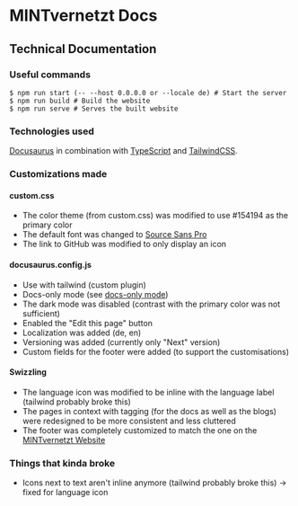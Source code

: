 # MINTvernetzt Docs

## Technical Documentation

### Useful commands

```
$ npm run start (-- --host 0.0.0.0 or --locale de) # Start the server
$ npm run build # Build the website
$ npm run serve # Serves the built website
```

### Technologies used

[Docusaurus](https://docusaurus.io/) in combination with [TypeScript](https://docusaurus.io/docs/typescript-support) and [TailwindCSS](https://dev.to/sajclarke_62/using-tailwindcss-v3-in-docusaurus-in-5-steps-5c26).

### Customizations made

#### custom.css
- The color theme (from custom.css) was modified to use #154194 as the primary color
- The default font was changed to [Source Sans Pro](https://fonts.google.com/specimen/Source+Sans+Pro)
- The link to GitHub was modified to only display an icon

#### docusaurus.config.js
- Use with tailwind (custom plugin)
- Docs-only mode (see [docs-only mode](https://docusaurus.io/docs/docs-introduction#docs-only-mode))
- The dark mode was disabled (contrast with the primary color was not sufficient)
- Enabled the "Edit this page" button
- Localization was added (de, en)
- Versioning was added (currently only "Next" version)
- Custom fields for the footer were added (to support the customisations)

#### Swizzling
- The language icon was modified to be inline with the language label (tailwind probably broke this)
- The pages in context with tagging (for the docs as well as the blogs) were redesigned to be more consistent and less cluttered
- The footer was completely customized to match the one on the [MINTvernetzt Website](https://www.mint-vernetzt.de/)

### Things that kinda broke
- Icons next to text aren't inline anymore (tailwind probably broke this) -> fixed for language icon
